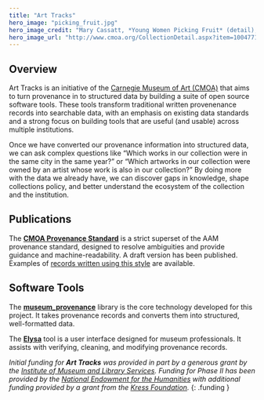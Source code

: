 ```yaml
---
title: "Art Tracks"
hero_image: "picking_fruit.jpg"
hero_image_credit: "Mary Cassatt, *Young Women Picking Fruit* (detail), 1894. Carnegie Museum of Art, Patron Arts Fund, 22.8."
hero_image_url: "http://www.cmoa.org/CollectionDetail.aspx?item=1004771"
---
```



## Overview

Art Tracks is an initiative of the [Carnegie Museum of Art (CMOA)](http://www.cmoa.org) that aims to turn provenance in to structured data by building a suite of open source software tools.  These tools transform traditional written provenenance records into searchable data, with an emphasis on existing data standards and a strong focus on building tools that are useful (and usable) across multiple institutions.
  
Once we have converted our provenance information into structured data, we can ask complex questions like “Which works in our collection were in the same city in the same year?” or “Which artworks in our collection were owned by an artist whose work is also in our collection?” By doing more with the data we already have, we can discover gaps in knowledge, shape collections policy, and better understand the ecosystem of the collection and the institution. 



## Publications

The [**CMOA Provenance Standard**](pages/standard) is a strict superset of the AAM provenance standard, designed to resolve ambiguities and provide guidance and machine-readability. A draft version has been published.  Examples of [records written using this style](/pages/example_records) are available.


## Software Tools

The [**museum_provenance**](https://github.com/cmoa/museum_provenance) library is the core technology developed for this project.  It takes provenance records and converts them into structured, well-formatted data.

The [**Elysa**](https://github.com/cmoa/elysa) tool is a user interface designed for museum professionals.  It assists with verifying, cleaning, and modifying provenance records. 


*Initial funding for **Art Tracks** was provided in part by a generous grant by the [Institute of Museum and Library Services](http://www.imls.gov).  Funding for Phase II has been provided by the [National Endowment for the Humanities](http://www.neh.gov/) with additional funding provided by a grant from the [Kress Foundation](http://www.kressfoundation.org).*
{: .funding }